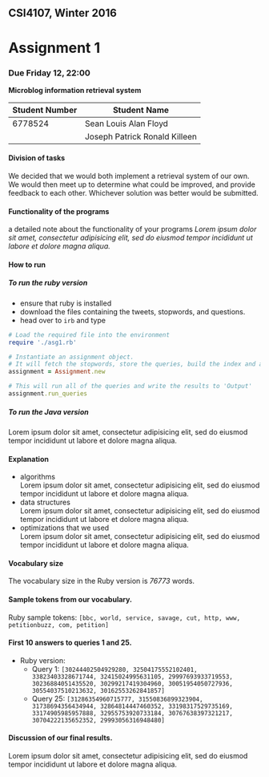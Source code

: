 ## CSI4107, Winter 2016
# Assignment 1
### Due Friday 12, 22:00
**Microblog information retrieval system**

|Student Number|Student Name|
|---|---|
|6778524|Sean Louis Alan Floyd|
||Joseph Patrick Ronald Killeen|

#### Division of tasks

We decided that we would both implement a retrieval system of our own. We would then meet up to determine what could be improved, and provide feedback to each other. Whichever solution was better would be submitted.

#### Functionality of the programs
a detailed note about the functionality of your programs
_Lorem ipsum dolor sit amet, consectetur adipisicing elit, sed do eiusmod
tempor incididunt ut labore et dolore magna aliqua._

#### How to run

##### To run the ruby version

+ ensure that ruby is installed
+ download the files containing the tweets, stopwords, and questions.
+ head over to `irb` and type
```ruby
# Load the required file into the environment
require './asg1.rb'

# Instantiate an assignment object.
# It will fetch the stopwords, store the queries, build the index and assign weights.
assignment = Assignment.new

# This will run all of the queries and write the results to 'Output'
assignment.run_queries
```

##### To run the Java version
Lorem ipsum dolor sit amet, consectetur adipisicing elit, sed do eiusmod tempor incididunt ut labore et dolore magna aliqua.

#### Explanation
+ algorithms  
 Lorem ipsum dolor sit amet, consectetur adipisicing elit, sed do eiusmod tempor incididunt ut labore et dolore magna aliqua.
+ data structures  
 Lorem ipsum dolor sit amet, consectetur adipisicing elit, sed do eiusmod tempor incididunt ut labore et dolore magna aliqua.
+ optimizations that we used  
 Lorem ipsum dolor sit amet, consectetur adipisicing elit, sed do eiusmod tempor incididunt ut labore et dolore magna aliqua.

#### Vocabulary size
The vocabulary size in the Ruby version is _76773_ words.

#### Sample tokens from our vocabulary.
Ruby sample tokens: `[bbc, world, service, savage, cut, http, www, petitionbuzz, com, petition]`

#### First 10 answers to queries 1 and 25.
- Ruby version:
  - Query 1: `[30244402504929280, 32504175552102401, 33823403328671744, 32415024995631105, 29997693933719553, 30236884051435520, 30299217419304960, 30051954050727936, 30554037510213632, 30162553262841857]`
  - Query 25: `[31286354960715777, 31550836899323904, 31738694356434944, 32864814447460352, 33198317529735169, 33174905985957888, 32955753920733184, 30767638397321217, 30704222135652352, 29993056316948480]`

#### Discussion of our final results.
 Lorem ipsum dolor sit amet, consectetur adipisicing elit, sed do eiusmod tempor incididunt ut labore et dolore magna aliqua.
